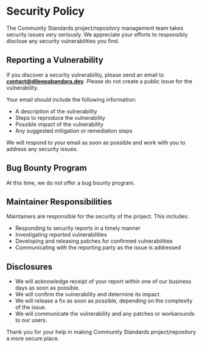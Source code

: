# Security Policy

The Community Standards project/repository management team takes security issues very seriously. We appreciate your efforts to responsibly disclose any security vulnerabilities you find.

## Reporting a Vulnerability

If you discover a security vulnerability, please send an email to **contact@dileepabandara.dev**. Please do not create a public issue for the vulnerability.

Your email should include the following information:

- A description of the vulnerability
- Steps to reproduce the vulnerability
- Possible impact of the vulnerability
- Any suggested mitigation or remediation steps

We will respond to your email as soon as possible and work with you to address any security issues.

## Bug Bounty Program

At this time, we do not offer a bug bounty program.

## Maintainer Responsibilities

Maintainers are responsible for the security of the project. This includes:

- Responding to security reports in a timely manner
- Investigating reported vulnerabilities
- Developing and releasing patches for confirmed vulnerabilities
- Communicating with the reporting party as the issue is addressed

## Disclosures

- We will acknowledge receipt of your report within one of our business days as soon as possible.
- We will confirm the vulnerability and determine its impact.
- We will release a fix as soon as possible, depending on the complexity of the issue.
- We will communicate the vulnerability and any patches or workarounds to our users.

Thank you for your help in making Community Standards project/repository a more secure place.
